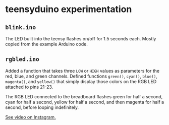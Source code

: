 # teensyduino experimentation

## `blink.ino`

The LED built into the teensy flashes on/off for 1.5 seconds each. Mostly copied from the example Arduino code.

## `rgbled.ino`

Added a function that takes three `LOW` or `HIGH` values as parameters for the red, blue, and green channels. Defined functions `green()`, `cyan()`, `blue()`, `magenta()`, and `yellow()` that simply display those colors on the RGB LED attached to pins 21-23.

The RGB LED connected to the breadboard flashes green for half a second, cyan for half a second, yellow for half a second, and then magenta for half a second, before looping indefinitely.

[See video on Instagram.](https://www.instagram.com/p/Bb7tOeYAvTN/?taken-by=kenziebottoms)